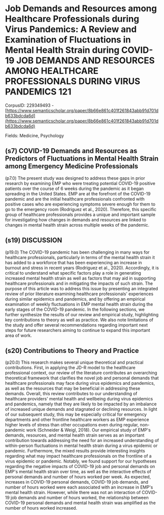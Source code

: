 # Job Demands and Resources among Healthcare Professionals during Virus Pandemics: A Review and Examination of Fluctuations in Mental Health Strain during COVID-19 JOB DEMANDS AND RESOURCES AMONG HEALTHCARE PROFESSIONALS DURING VIRUS PANDEMICS 121

CorpusID: 229349493 - [https://www.semanticscholar.org/paper/8b66e861c401f261843abb91d701db633bdcda6d](https://www.semanticscholar.org/paper/8b66e861c401f261843abb91d701db633bdcda6d)

Fields: Medicine, Psychology

## (s7) COVID-19 Demands and Resources as Predictors of Fluctuations in Mental Health Strain among Emergency Medicine Professionals
(p7.0) The present study was designed to address these gaps in prior research by examining EMP who were treating potential COVID-19 positive patients over the course of 6 weeks during the pandemic as it began spreading in the United States. EMP are at the forefront of the COVID-19 pandemic and are the initial healthcare professionals confronted with positive cases who are experiencing symptoms severe enough for them to go to the emergency room (Rodriguez et al., 2020). Therefore, this specific group of healthcare professionals provides a unique and important sample for investigating how changes in demands and resources are linked to changes in mental health strain across multiple weeks of the pandemic.
## (s19) DISCUSSION
(p19.0) The COVID-19 pandemic has been challenging in many ways for healthcare professionals, particularly in terms of the mental health strain it has added to a workforce that has been experiencing an increase in burnout and stress in recent years (Rodriguez et al., 2020). Accordingly, it is critical to understand what specific factors play a role in generating increased mental health strain as well as factors that may aid in supporting healthcare professionals and in mitigating the impacts of such strain. The purpose of this article was to address this issue by presenting an integrated review of prior literature examining healthcare professionals' experiences during similar epidemics and pandemics, and by offering an empirical examination of weekly fluctuations in EMP mental health strain during the early stages of the COVID-19 pandemic. In the following sections, we further synthesize the results of our review and empirical study, highlighting key contributions to theory as well as practice. We also note limitations of the study and offer several recommendations regarding important next steps for future researchers aiming to continue to expand this important area of work.
## (s20) Contributions to Theory and Practice
(p20.0) This research makes several unique theoretical and practical contributions. First, in applying the JD-R model to the healthcare professional context, our review of the literature contributes an overarching theoretical framework that clarifies the novel job and personal demands that healthcare professionals may face during virus epidemics and pandemics, as well as the resources that may be beneficial in addressing these demands. Overall, this review contributes to our understanding of healthcare providers' mental health and wellbeing during virus epidemics and pandemics, namely that they are likely to be impacted by an imbalance of increased unique demands and stagnated or declining resources. In light of our subsequent study, this may be especially critical for emergency departments and other frontline healthcare workers as EMP experience higher levels of stress than other occupations even during regular, non-pandemic work (Schneider & Weigl, 2018). Our empirical study of EMP's demands, resources, and mental health strain serves as an important contribution towards addressing the need for an increased understanding of within-person fluctuations in mental health strain during a virus epidemic or pandemic. Furthermore, the mixed results provide interesting insights regarding what may impact healthcare professionals on the frontline of a virus epidemic or pandemic. Notably, we found support for our hypotheses regarding the negative impacts of COVID-19 job and personal demands on EMP's mental health strain over time, as well as the interactive effects of personal demands and number of hours worked per week. As expected, increases in COVID-19 personal demands, COVID-19 job demands, and number of hours worked were each associated with an increase in EMP's mental health strain. However, while there was not an interaction of COVID-19 job demands and number of hours worked, the relationship between COVID-19 personal demands and mental health strain was amplified as the number of hours worked increased.
